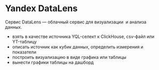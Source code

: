 # Yandex DataLens

Сервис DataLens — облачный сервис для визуализации  и анализа данных.

- взять в качестве источника YQL-селект к ClickHouse, csv-файл или YT-таблицу
- описать источник как кубик данных, определить измерения и показатели
- построить визуализацию в виде графика или таблицы
- вынести графики таблицы на дашборд


